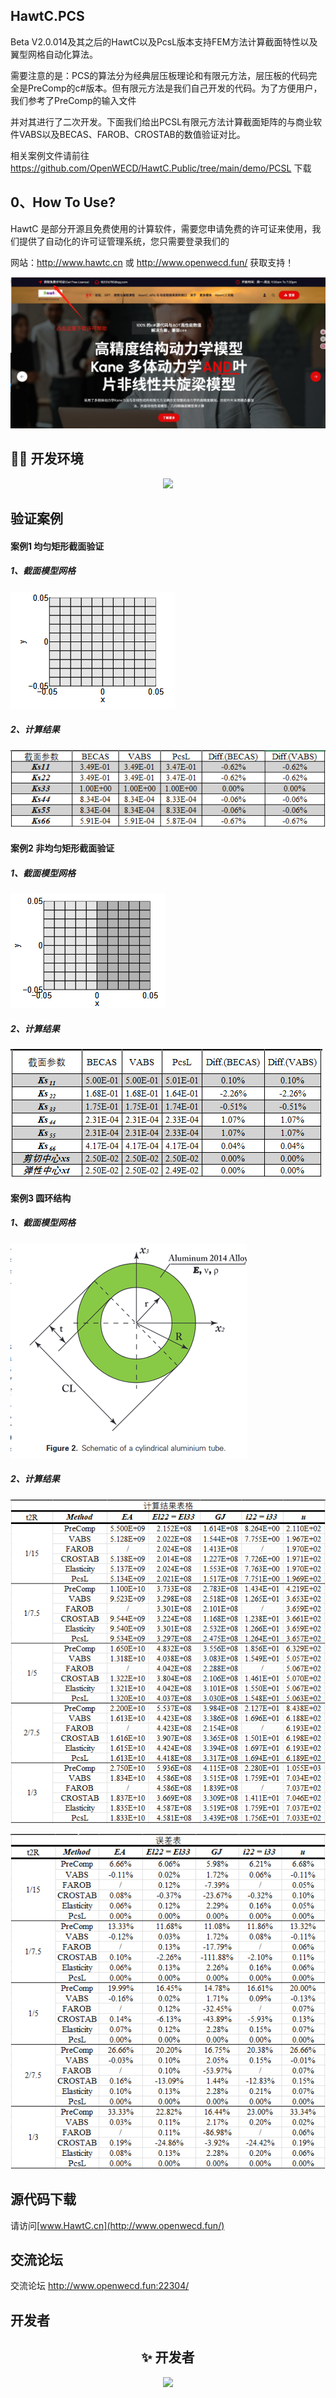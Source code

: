 ## HawtC.PCS

Beta V2.0.014及其之后的HawtC以及PcsL版本支持FEM方法计算截面特性以及翼型网格自动化算法。

需要注意的是：PCS的算法分为经典层压板理论和有限元方法，层压板的代码完全是PreComp的c#版本。但有限元方法是我们自己开发的代码。为了方便用户，我们参考了PreComp的输入文件

并对其进行了二次开发。下面我们给出PCSL有限元方法计算截面矩阵的与商业软件VABS以及BECAS、FAROB、CROSTAB的数值验证对比。

相关案例文件请前往 https://github.com/OpenWECD/HawtC.Public/tree/main/demo/PCSL 下载

## 0、How To Use?

HawtC 是部分开源且免费使用的计算软件，需要您申请免费的许可证来使用，我们提供了自动化的许可证管理系统，您只需要登录我们的

网站：http://www.hawtc.cn 或 http://www.openwecd.fun/ 获取支持！

![1751571229053](image/README/1751571229053.png)

## 🧑‍💻 开发环境

<div align="center">
  <img src="https://skillicons.dev/icons?i=cs,python,cpp,dotnet,visualstudio,vscode,windows" />
</div>

## 验证案例

#### 案例1 均匀矩形截面验证

##### 1、截面模型网格

![1751612560460](image/README/1751612560460.png)

##### 2、计算结果

![1751648002857](image/README/1751648002857.png)

#### 案例2 非均匀矩形截面验证

##### 1、截面模型网格

![1751613198604](image/README/1751613198604.png)

##### 2、计算结果

![1751647968980](image/README/1751647968980.png)

#### 案例3 圆环结构

##### 1、截面模型网格

![1751646962310](image/README/1751646962310.png)

##### 2、计算结果

![1751648043462](image/README/1751648043462.png)

![1751648124507](image/README/1751648124507.png)



## 源代码下载

请访问[www.HawtC.cn](http://www.openwecd.fun/)

## 交流论坛

交流论坛 http://www.openwecd.fun:22304/


## 开发者

<div align="center">
  <h2>✨ 开发者</h2>
  <a href="https://github.com/OpenWECD/HawtC.Public/graphs/contributors">
    <img src="https://contrib.rocks/image?repo=OpenWECD/HawtC.Public&max=100&columns=8&size=60" />
  </a>
</div>
